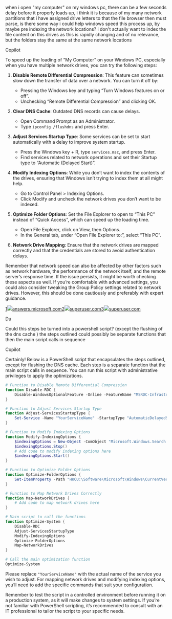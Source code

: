 when i open "my computer" on my windows pc, there can be a few seconds delay before it properly loads up, i think it is because of my many network partitions that i have assigned drive letters to that the file browser then must parse, is there some way i could help windows speed this process up, by maybe pre indexing the network locations? i don't actually want to index the file content on this drives as this is rapidly changing and of no relevance, but the folders stay the same at the same network locations

Copilot

To speed up the loading of “My Computer” on your Windows PC, especially when you have multiple network drives, you can try the following steps:

1. **Disable Remote Differential Compression**: This feature can sometimes slow down the transfer of data over a network. You can turn it off by:
    
    - Pressing the Windows key and typing “Turn Windows features on or off”.
    - Unchecking “Remote Differential Compression” and clicking OK.
2. **Clear DNS Cache**: Outdated DNS records can cause delays.
    
    - Open Command Prompt as an Administrator.
    - Type `ipconfig /flushdns` and press Enter.
3. **Adjust Services Startup Type**: Some services can be set to start automatically with a delay to improve system startup.
    
    - Press the Windows key + R, type `services.msc`, and press Enter.
    - Find services related to network operations and set their Startup type to “Automatic (Delayed Start)”.
4. **Modify Indexing Options**: While you don’t want to index the contents of the drives, ensuring that Windows isn’t trying to index them at all might help.
    
    - Go to Control Panel > Indexing Options.
    - Click Modify and uncheck the network drives you don’t want to be indexed.
5. **Optimize Folder Options**: Set the File Explorer to open to “This PC” instead of “Quick Access”, which can speed up the loading time.
    
    - Open File Explorer, click on View, then Options.
    - In the General tab, under “Open File Explorer to:”, select “This PC”.
6. **Network Drive Mapping**: Ensure that the network drives are mapped correctly and that the credentials are stored to avoid authentication delays.
    

Remember that network speed can also be affected by other factors such as network hardware, the performance of the network itself, and the remote server’s response time. If the issue persists, it might be worth checking these aspects as well. If you’re comfortable with advanced settings, you could also consider tweaking the Group Policy settings related to network drives. However, this should be done cautiously and preferably with expert guidance.

[1![](blob:https://www.bing.com/407cb2c2-5c3b-4f49-9141-484da05eff32)answers.microsoft.com](https://answers.microsoft.com/en-us/windows/forum/all/extremely-slow-mapped-network-drive-access-to/d4daefe5-cc65-4fd1-a7a9-81e7697d7903)[2![](blob:https://www.bing.com/326e66d4-8751-49f8-b19c-9568c590313f)superuser.com](https://superuser.com/questions/1645533/mapped-network-drives-making-windows-10-file-explorer-extremely-slow)[3![](blob:https://www.bing.com/326e66d4-8751-49f8-b19c-9568c590313f)superuser.com](https://superuser.com/questions/1107793/accessing-network-drives-is-too-slow)

Du

Could this steps be turned into a powershell script? (except the flushing of the dns cache ) the steps outlined could possibly be separate functions that then the main script calls in sequence

Copilot

Certainly! Below is a PowerShell script that encapsulates the steps outlined, except for flushing the DNS cache. Each step is a separate function that the main script calls in sequence. You can run this script with administrative privileges to apply the optimizations.

```powershell
# Function to Disable Remote Differential Compression
function Disable-RDC {
    Disable-WindowsOptionalFeature -Online -FeatureName "MSRDC-Infrastructure"
}

# Function to Adjust Services Startup Type
function Adjust-ServicesStartupType {
    Set-Service -Name "YourServiceName" -StartupType "AutomaticDelayedStart"
}

# Function to Modify Indexing Options
function Modify-IndexingOptions {
    $indexingOptions = New-Object -ComObject "Microsoft.Windows.Search.Indexer"
    $indexingOptions.Stop()
    # Add code to modify indexing options here
    $indexingOptions.Start()
}

# Function to Optimize Folder Options
function Optimize-FolderOptions {
    Set-ItemProperty -Path "HKCU:\Software\Microsoft\Windows\CurrentVersion\Explorer\Advanced" -Name "LaunchTo" -Value 1
}

# Function to Map Network Drives Correctly
function Map-NetworkDrives {
    # Add code to map network drives here
}

# Main script to call the functions
function Optimize-System {
    Disable-RDC
    Adjust-ServicesStartupType
    Modify-IndexingOptions
    Optimize-FolderOptions
    Map-NetworkDrives
}

# Call the main optimization function
Optimize-System
```

Please replace `"YourServiceName"` with the actual name of the service you wish to adjust. For mapping network drives and modifying indexing options, you’ll need to add the specific commands that suit your configuration.

Remember to test the script in a controlled environment before running it on a production system, as it will make changes to system settings. If you’re not familiar with PowerShell scripting, it’s recommended to consult with an IT professional to tailor the script to your specific needs.